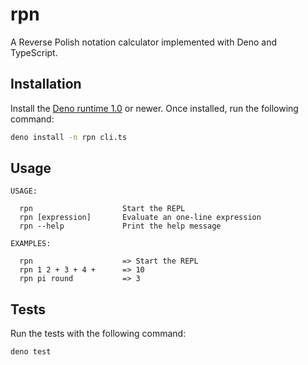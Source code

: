 # rpn

A Reverse Polish notation calculator implemented with Deno and TypeScript.

## Installation

Install the [Deno runtime 1.0](https://deno.land/#installation) or newer. Once installed, run the following command:

```bash
deno install -n rpn cli.ts
```

## Usage

```text
USAGE:

  rpn                    Start the REPL
  rpn [expression]       Evaluate an one-line expression
  rpn --help             Print the help message

EXAMPLES:

  rpn                    => Start the REPL
  rpn 1 2 + 3 + 4 +      => 10
  rpn pi round           => 3
```

## Tests

Run the tests with the following command:

```bash
deno test
```
